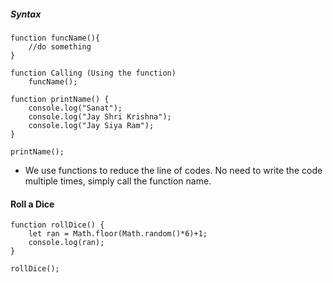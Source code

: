 ##### Syntax
```
function funcName(){
	//do something
}

function Calling (Using the function)
	funcName();
```

```
function printName() {
    console.log("Sanat");
    console.log("Jay Shri Krishna");
    console.log("Jay Siya Ram");
}

printName();
```

- We use functions to reduce the line of codes. No need to write the code multiple times, simply call the function name.
#### Roll a Dice
```
function rollDice() {
	let ran = Math.floor(Math.random()*6)+1;
	console.log(ran);
}

rollDice();
```

